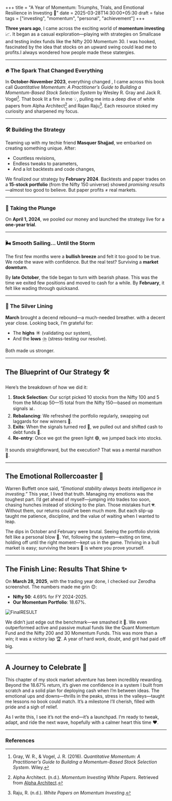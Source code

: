 +++
title = "A Year of Momentum: Triumphs, Trials, and Emotional Resilience in Investing 🚀"
date = 2025-03-28T14:30:00+05:30
draft = false
tags = ["investing", "momentum", "personal", "achievement"]
+++



**Three years ago**, I came across the exciting world of **momentum investing** 📈. It began as a casual exploration—playing with strategies on Smallcase and testing index funds like the Nifty 200 Momentum 30. I was hooked, fascinated by the idea that stocks on an upward swing could lead me to profits.I always wondered how people made these statergies.

---

### 🔥 **The Spark That Changed Everything**  
In **October-November 2023**, everything changed , I came across this book call *Quantitative Momentum: A Practitioner’s Guide to Building a Momentum-Based Stock Selection System* by Wesley R. Gray and Jack R. Vogel[^1]. That book lit a fire in me 💡, pulling me into a deep dive of white papers from Alpha Architect[^2] and Rajan Raju[^3]. Each resource stoked my curiosity and sharpened my focus.  

---

### 🛠️ **Building the Strategy**  
Teaming up with my techie friend **Masquer Shajjad**, we embarked on creating something unique. After:  
- Countless revisions,  
- Endless tweaks to parameters,  
- And a lot backtests and code changes,  

We finalized our strategy by **February 2024**. Backtests and paper trades on a **15-stock portfolio** (from the Nifty 150 universe) showed *promising results*—almost too good to believe. But paper profits ≠ real markets.  

---

### 🎲 **Taking the Plunge**  
On **April 1, 2024**, we pooled our money and launched the strategy live for a **one-year trial**.  

---

### 🌬️ **Smooth Sailing… Until the Storm**  
The first few months were a **bullish breeze** and felt it too good to be true.  We rode the wave with confidence. But the real test? Surviving a **market downturn**.  

By **late October**, the tide began to turn with bearish phase. This was the time we exited few positions and moved to cash for a while.  By **February**, it felt like wading through quicksand.  

---

### 🌈 **The Silver Lining**  
**March** brought a decend rebound—a much-needed breather. with a decent year close. Looking back, I’m grateful for:  
- The **highs** ☀️ (validating our system),  
- And the **lows** ⛈️ (stress-testing our resolve).  

Both made us stronger.  

---

## The Blueprint of Our Strategy 🛠️

Here’s the breakdown of how we did it:

1. **Stock Selection**: Our script picked 10 stocks from the Nifty 100 and 5 from the Midcap 50—15 total from the Nifty 150—based on momentum signals 📊.
2. **Rebalancing**: We refreshed the portfolio regularly, swapping out laggards for new winners 🔄.
3. **Exits**: When the signals turned red 🚨, we pulled out and shifted cash to debt funds 💼.
4. **Re-entry**: Once we got the green light 🟢, we jumped back into stocks.

It sounds straightforward, but the execution? That was a mental marathon 🧠.

---

## The Emotional Rollercoaster 🎢

Warren Buffett once said, *“Emotional stability always beats intelligence in investing.”* This year, I lived that truth. Managing my emotions was the toughest part. I’d get ahead of myself—jumping into trades too soon, chasing hunches instead of sticking to the plan. Those mistakes hurt 💔. Without them, our returns could’ve been much more. But each slip-up taught me patience, discipline, and the value of waiting when I wanted to leap.

The dips in October and February were brutal. Seeing the portfolio shrink felt like a personal blow 👊. Yet, following the system—exiting on time, holding off until the right moment—kept us in the game. Thriving in a bull market is easy; surviving the bears 🐻 is where you prove yourself.


---
## The Finish Line: Results That Shine ✨

On **March 28, 2025**, with the trading year done, I checked our Zerodha screenshot. The numbers made me grin 😊:

- **Nifty 50**: 4.69% for FY 2024-2025.
- **Our Momentum Portfolio**: 18.67%.

![FinalRESULT](Result.jpg)

We didn’t just edge out the benchmark—we smashed it 🎯. We even outperformed active and passive mutual funds like the Quant Momentum Fund and the Nifty 200 and 30 Momentum Funds. This was more than a win; it was a victory lap 🏆. A year of hard work, doubt, and grit had paid off big.

---

## A Journey to Celebrate 🎉

This chapter of my stock market adventure has been incredibly rewarding. Beyond the 18.67% return, it’s given me confidence in a system I built from scratch and a solid plan for deploying cash when I’m between ideas. The emotional ups and downs—thrills in the peaks, stress in the valleys—taught me lessons no book could match. It’s a milestone I’ll cherish, filled with pride and a sigh of relief.

As I write this, I see it’s not the end—it’s a launchpad. I’m ready to tweak, adapt, and ride the next wave, hopefully with a calmer heart this time ❤️.

---

### References

[^1]: Gray, W. R., & Vogel, J. R. (2016). *Quantitative Momentum: A Practitioner’s Guide to Building a Momentum-Based Stock Selection System*. Wiley.
[^2]: Alpha Architect. (n.d.). *Momentum Investing White Papers*. Retrieved from [Alpha Architect](https://alphaarchitect.com/).
[^3]: Raju, R. (n.d.). *White Papers on Momentum Investing*.